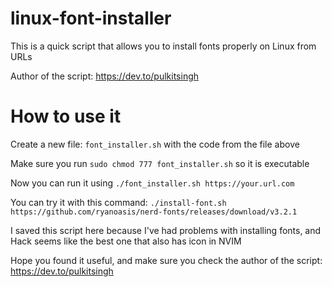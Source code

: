 # linux-font-installer
This is a quick script that allows you to install fonts properly on Linux from URLs

Author of the script: https://dev.to/pulkitsingh

# How to use it
Create a new file: `font_installer.sh` with the code from the file above

Make sure you run `sudo chmod 777 font_installer.sh` so it is executable

Now you can run it using `./font_installer.sh https://your.url.com`

You can try it with this command: `./install-font.sh https://github.com/ryanoasis/nerd-fonts/releases/download/v3.2.1`

I saved this script here because I've had problems with installing fonts, and Hack seems like the best one that also has icon in NVIM

Hope you found it useful, and make sure you check the author of the script: https://dev.to/pulkitsingh

